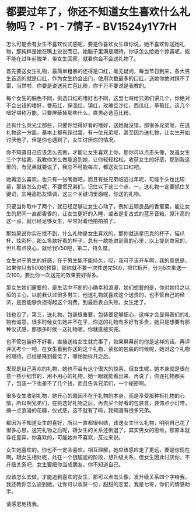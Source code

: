 # 都要过年了，你还不知道女生喜欢什么礼物吗？ - P1 - 7情子 - BV1524y1Y7rH

怎么可能会有女生不喜欢仪式感呢，要是你喜欢女生跟你说，她不喜欢你送她礼物，那纯粹是她在嘴上说说而已，她脑子里满是期待，你该怎么给她个惊喜呢，能不能在过年前脱单，带女生回家，就看你会不会送礼物了。

首先要送女生礼物，最简单粗暴的还得是口红，毫无疑问，每当节日到来，各大男生首选的就是口红，作为女生约会出门，使用次数最多的口红，送她你绝对踩不了雷，当然啦，你要是说送死亡芭比粉，你千万不要说是我教的。

每个女生的肤色不同，挑选口红的嗜好也不同，这里七哥给兄弟们讲几个，你绝对不会出错的嗜好，番茄红，保湿红，镇红，玫瑰豆沙红，西瓜红，草莓红，这几个嗜好堪称万能，只要屏蔽掉那些什么，直男必选芭比粉。

还有什么荧光尘那些，只要你觉得好看的嗜好，送她就没错，那很多兄弟呢，在送礼物这一方面，基本上都有踩过雷，有一位兄弟呢，甚至因为送礼物，让女生开始讨厌他了，但是你也遇到了，女生讨厌你的情况。

你不知道自己应该怎么去做，才能让女生喜欢上你，那你可以点击头像，发追女生三个字给我，我教你怎么做能追到她，让你轻轻松松，收获女生的好感，那到我这里的，有兄弟就要说了，我总不可能每次，都送女生口红吧。

她再怎么喜欢，也只有一张嘴唇吧，而且有些兄弟临近过年呢，可能手头也比较紧，那该怎么办呢，不要慌兄弟们，记住以下这三个点，一，送礼物一定要抓住关键词，实用高档友情调，这三个关键词里面呢，你送的礼物。

只要当你取中了两个，就已经足够让女生心动了，例如五颖良品的香薰菊，能让女生的房间一直都香香的，让女生更好的入睡，或者是复古式的蓝牙音箱，原汁高的这一点，就已经足够女生，平常对着他拍拍拍了。

那如果说你实在找不到，什么礼物是女生喜欢的，那你就送星巴克的杯子，猫爪杯，炫彩杯，那么多款好看的杯子，总有一款能进到真的心里，以上提到商家的，但凡有点良心，就给我V50吧，第二，持久度。

女生对于男生的好感，在于男生能不能持久，哎，我可不该开车啊，我的意思是，如果你只有500的预算，那你就不要一次性送完500，把它拆开，分为5次来送一次100，要比你一次送完的效果要好得多。

那女生她们需要的，是生活中不断的小确幸和浪漫，她们想要的是，你对她持之以恒的关心，以前我认过很多男生，他送礼物就喜欢这个送贵的，也不管自己的经济，是否能够负担得起这个消费，到最后表白失败，女生走了。

钱也没了，第三，送礼物，包装很重要，包装要足够细心，这样才会显得我们的礼物有诚意，很多时候女生她并不在乎，你送的礼物有多好有多贵，她只是想要有那种仪式感，那很多时候一送礼物呢，你就直接买完。

也不管包装好不好看，直接送给女生就完事了，如果屏幕前的你是这样的话，再评评区考个一吧，在女生看到你送的这个礼物，紧张的包装的时候呢，她对这个礼物的期待，已经是降到最低了，哪怕她拆开之后。

发现是自己喜欢的礼物，她也不会有这个很大的惊喜，但女生呢，她本身就是很在意一些小细节的，用不用心的礼物，她一眼就能看出来，再说了，你连礼物都买了，包装一下也差不了几个钱，而且告诉兄弟们，一个秘密啊。

很多女生收到礼物，她开心的原因不在于礼物的本身，而是享受那种拆礼物的心情，所以啊兄弟们，在挑选好礼物之后，再去买个好看的包装盒，装饰点小灯带，搞一点浪漫的花瓣，仪式感，这不就有了吗，我知道有很多兄弟。

都因为不知道女生的喜好，所以一直都很纠结，该送女生什么礼物，明明自己花了很多心思，送完礼物之后呢，跟女生的关系还倒退了，其实男女的思维，那原本就存在差异，你喜欢的，可能她并不喜欢，反过来说。

女生她喜欢的，你也不一定会喜欢，相互理解，她应该感应走了更远，要是你现在啊，跟女生相处呢，处在一个很尴尬的阶段，想升级关系，但女生因此讨厌你，不升级关系吧，女生要把你当成朋友，你不知道自己。

应该怎么去做，才能追到喜欢的女生，那可以点击头像，发升级关系四个字给我，我还教你怎么追到她，让你可以收获一份，甜甜的恋爱，我是七哥，你们的情感助手。

请感恩地找我。